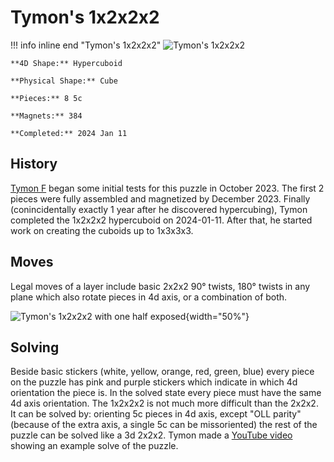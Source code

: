 # Tymon's 1x2x2x2

!!! info inline end "Tymon's 1x2x2x2"
    ![Tymon's 1x2x2x2](https://cloud.hypercubing.xyz/assets/img/phys/tymofro/1x2x2x2.jpeg)

    **4D Shape:** Hypercuboid

    **Physical Shape:** Cube

    **Pieces:** 8 5c

    **Magnets:** 384

    **Completed:** 2024 Jan 11

## History

[Tymon F](https://hypercubing.xyz/leaderboards/solvers/tymofro/) began some initial tests for this puzzle in October 2023. The first 2 pieces were fully assembled and magnetized by December 2023. Finally (conincidentally exactly 1 year after he discovered hypercubing), Tymon completed the 1x2x2x2 hypercuboid on 2024-01-11. After that, he started work on creating the cuboids up to 1x3x3x3.

## Moves

Legal moves of a layer include basic 2x2x2 90° twists, 180° twists in any plane which also rotate pieces in 4d axis, or a combination of both.

![Tymon's 1x2x2x2 with one half exposed](https://cloud.hypercubing.xyz/assets/img/phys/tymofro/1x2x2x2_split.jpeg){width="50%"}

## Solving

Beside basic stickers (white, yellow, orange, red, green, blue) every piece on the puzzle has pink and purple stickers which indicate in which 4d orientation the piece is. In the solved state every piece must have the same 4d axis orientation.
The 1x2x2x2 is not much more difficult than the 2x2x2. It can be solved by: orienting 5c pieces in 4d axis, except "OLL parity" (because of the extra axis, a single 5c can be missoriented) the rest of the puzzle can be solved like a 3d 2x2x2. Tymon made a [YouTube video](https://youtu.be/lkGgYKrKpi4) showing an example solve of the puzzle.
